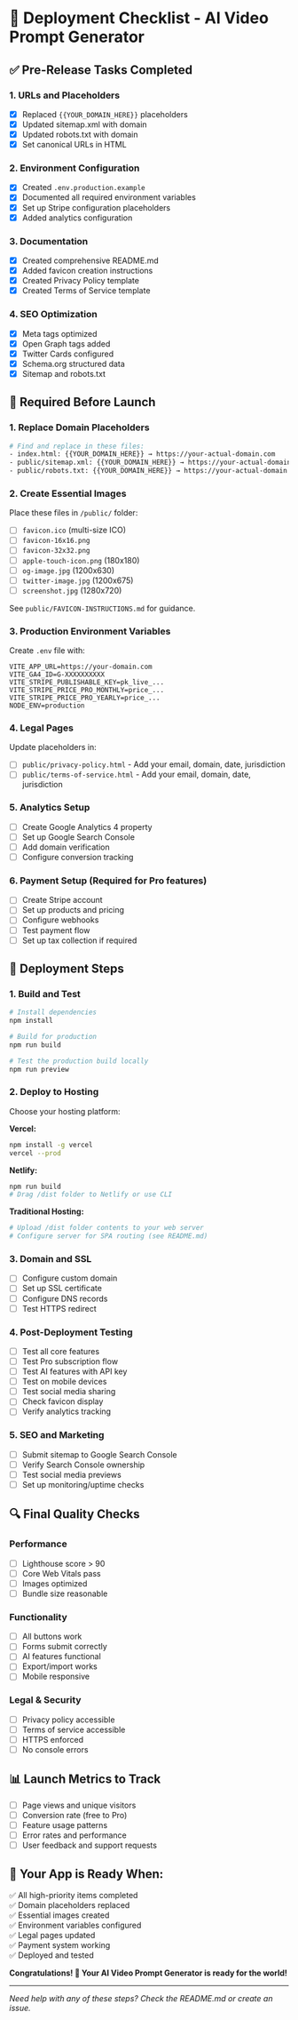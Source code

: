 # 🚀 Deployment Checklist - AI Video Prompt Generator

## ✅ Pre-Release Tasks Completed

### 1. URLs and Placeholders
- [x] Replaced `{{YOUR_DOMAIN_HERE}}` placeholders
- [x] Updated sitemap.xml with domain
- [x] Updated robots.txt with domain
- [x] Set canonical URLs in HTML

### 2. Environment Configuration
- [x] Created `.env.production.example` 
- [x] Documented all required environment variables
- [x] Set up Stripe configuration placeholders
- [x] Added analytics configuration

### 3. Documentation
- [x] Created comprehensive README.md
- [x] Added favicon creation instructions
- [x] Created Privacy Policy template
- [x] Created Terms of Service template

### 4. SEO Optimization
- [x] Meta tags optimized
- [x] Open Graph tags added
- [x] Twitter Cards configured
- [x] Schema.org structured data
- [x] Sitemap and robots.txt

## 🔧 Required Before Launch

### 1. Replace Domain Placeholders
```bash
# Find and replace in these files:
- index.html: {{YOUR_DOMAIN_HERE}} → https://your-actual-domain.com
- public/sitemap.xml: {{YOUR_DOMAIN_HERE}} → https://your-actual-domain.com  
- public/robots.txt: {{YOUR_DOMAIN_HERE}} → https://your-actual-domain.com
```

### 2. Create Essential Images
Place these files in `/public/` folder:
- [ ] `favicon.ico` (multi-size ICO)
- [ ] `favicon-16x16.png`
- [ ] `favicon-32x32.png`
- [ ] `apple-touch-icon.png` (180x180)
- [ ] `og-image.jpg` (1200x630)
- [ ] `twitter-image.jpg` (1200x675)
- [ ] `screenshot.jpg` (1280x720)

See `public/FAVICON-INSTRUCTIONS.md` for guidance.

### 3. Production Environment Variables
Create `.env` file with:
```env
VITE_APP_URL=https://your-domain.com
VITE_GA4_ID=G-XXXXXXXXXX
VITE_STRIPE_PUBLISHABLE_KEY=pk_live_...
VITE_STRIPE_PRICE_PRO_MONTHLY=price_...
VITE_STRIPE_PRICE_PRO_YEARLY=price_...
NODE_ENV=production
```

### 4. Legal Pages
Update placeholders in:
- [ ] `public/privacy-policy.html` - Add your email, domain, date, jurisdiction
- [ ] `public/terms-of-service.html` - Add your email, domain, date, jurisdiction

### 5. Analytics Setup
- [ ] Create Google Analytics 4 property
- [ ] Set up Google Search Console
- [ ] Add domain verification
- [ ] Configure conversion tracking

### 6. Payment Setup (Required for Pro features)
- [ ] Create Stripe account
- [ ] Set up products and pricing
- [ ] Configure webhooks
- [ ] Test payment flow
- [ ] Set up tax collection if required

## 🚀 Deployment Steps

### 1. Build and Test
```bash
# Install dependencies
npm install

# Build for production
npm run build

# Test the production build locally
npm run preview
```

### 2. Deploy to Hosting
Choose your hosting platform:

**Vercel:**
```bash
npm install -g vercel
vercel --prod
```

**Netlify:**
```bash
npm run build
# Drag /dist folder to Netlify or use CLI
```

**Traditional Hosting:**
```bash
# Upload /dist folder contents to your web server
# Configure server for SPA routing (see README.md)
```

### 3. Domain and SSL
- [ ] Configure custom domain
- [ ] Set up SSL certificate
- [ ] Configure DNS records
- [ ] Test HTTPS redirect

### 4. Post-Deployment Testing
- [ ] Test all core features
- [ ] Test Pro subscription flow
- [ ] Test AI features with API key
- [ ] Test on mobile devices
- [ ] Test social media sharing
- [ ] Check favicon display
- [ ] Verify analytics tracking

### 5. SEO and Marketing
- [ ] Submit sitemap to Google Search Console
- [ ] Verify Search Console ownership
- [ ] Test social media previews
- [ ] Set up monitoring/uptime checks

## 🔍 Final Quality Checks

### Performance
- [ ] Lighthouse score > 90
- [ ] Core Web Vitals pass
- [ ] Images optimized
- [ ] Bundle size reasonable

### Functionality
- [ ] All buttons work
- [ ] Forms submit correctly
- [ ] AI features functional
- [ ] Export/import works
- [ ] Mobile responsive

### Legal & Security
- [ ] Privacy policy accessible
- [ ] Terms of service accessible
- [ ] HTTPS enforced
- [ ] No console errors

## 📊 Launch Metrics to Track

- [ ] Page views and unique visitors
- [ ] Conversion rate (free to Pro)
- [ ] Feature usage patterns
- [ ] Error rates and performance
- [ ] User feedback and support requests

## 🎯 Your App is Ready When:

✅ All high-priority items completed  
✅ Domain placeholders replaced  
✅ Essential images created  
✅ Environment variables configured  
✅ Legal pages updated  
✅ Payment system working  
✅ Deployed and tested  

**Congratulations! 🎉 Your AI Video Prompt Generator is ready for the world!**

---

*Need help with any of these steps? Check the README.md or create an issue.*